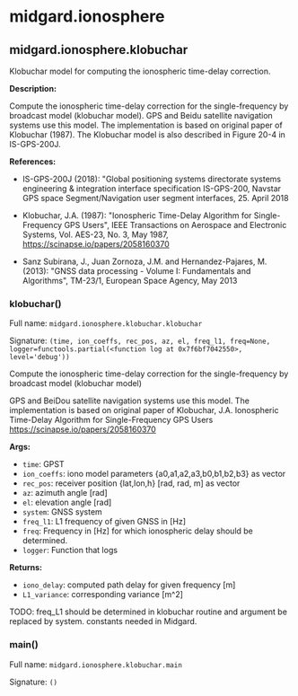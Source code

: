 # midgard.ionosphere


## midgard.ionosphere.klobuchar
Klobuchar model for computing the ionospheric time-delay correction.

**Description:**

Compute the ionospheric time-delay correction for the single-frequency by
broadcast model (klobuchar model).  GPS and Beidu satellite navigation systems
use this model. The implementation is based on original paper of Klobuchar
(1987). The Klobuchar model is also described in Figure 20-4 in IS-GPS-200J.


**References:**

- IS-GPS-200J (2018): "Global positioning systems directorate systems engineering & integration interface
    specification IS-GPS-200, Navstar GPS space Segment/Navigation user segment interfaces, 25. April 2018

- Klobuchar, J.A. (1987): "Ionospheric Time-Delay Algorithm for Single-Frequency GPS Users", IEEE Transactions
    on Aerospace and Electronic Systems, Vol. AES-23, No. 3, May 1987, https://scinapse.io/papers/2058160370

- Sanz Subirana, J., Juan Zornoza, J.M. and Hernandez-Pajares, M. (2013): "GNSS data processing - Volume I:
    Fundamentals and Algorithms", TM-23/1, European Space Agency, May 2013



### **klobuchar**()

Full name: `midgard.ionosphere.klobuchar.klobuchar`

Signature: `(time, ion_coeffs, rec_pos, az, el, freq_l1, freq=None, logger=functools.partial(<function log at 0x7f6bf7042550>, level='debug'))`

Compute the ionospheric time-delay correction for the single-frequency by broadcast  model (klobuchar model)

GPS and  BeiDou satellite navigation systems use this model. The implementation is based on original paper of
Klobuchar, J.A. Ionospheric Time-Delay Algorithm for Single-Frequency GPS Users
https://scinapse.io/papers/2058160370

**Args:**

- `time`:       GPST
- `ion_coeffs`: iono model parameters {a0,a1,a2,a3,b0,b1,b2,b3} as vector
- `rec_pos`:    receiver position {lat,lon,h} [rad, rad, m] as vector
- `az`:         azimuth angle [rad]
- `el`:         elevation angle [rad]
- `system`:     GNSS system
- `freq_l1`:    L1 frequency of given GNSS in [Hz]
- `freq`:       Frequency in [Hz] for which ionospheric delay should be determined.
- `logger`:     Function that logs

**Returns:**

- `iono_delay`:    computed path delay for given frequency [m]
- `L1_variance`:   corresponding variance [m^2]

TODO: freq_L1 should be determined in klobuchar routine and argument be replaced by system. constants needed in
      Midgard.


### **main**()

Full name: `midgard.ionosphere.klobuchar.main`

Signature: `()`

